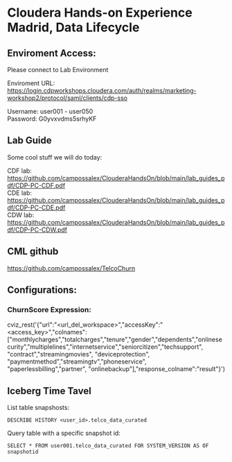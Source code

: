# Cloudera Hands-on Experience Madrid, Data Lifecycle

## Enviroment Access:

Please connect to Lab Environment

Enviroment URL:   
https://login.cdpworkshops.cloudera.com/auth/realms/marketing-workshop2/protocol/saml/clients/cdp-sso  

Username:   user001 - user050  
Password:   G0yvxvdms5srhyKF  

## Lab Guide

Some cool stuff we will do today:

CDF lab: https://github.com/campossalex/ClouderaHandsOn/blob/main/lab_guides_pdf/CDP-PC-CDF.pdf  
CDE lab: https://github.com/campossalex/ClouderaHandsOn/blob/main/lab_guides_pdf/CDP-PC-CDE.pdf  
CDW lab: https://github.com/campossalex/ClouderaHandsOn/blob/main/lab_guides_pdf/CDP-PC-CDW.pdf  

## CML github  
https://github.com/campossalex/TelcoChurn

## Configurations:  

### ChurnScore Expression:  
cviz_rest('{"url":"<url_del_workspace>","accessKey":"<access_key>","colnames":["monthlycharges","totalcharges","tenure","gender","dependents","onlinesecurity","multiplelines","internetservice","seniorcitizen","techsupport", "contract","streamingmovies", "deviceprotection", "paymentmethod","streamingtv","phoneservice", "paperlessbilling","partner", "onlinebackup"],"response_colname":"result"}')

## Iceberg Time Tavel
List table snapshosts:  
``` 
DESCRIBE HISTORY <user_id>.telco_data_curated

``` 
Query table with a specific snapshot id:  
``` 
SELECT * FROM user001.telco_data_curated FOR SYSTEM_VERSION AS OF snapshotid

``` 

